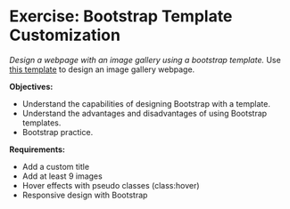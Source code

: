 # Exercise: Bootstrap Template Customization

*Design a webpage with an image gallery using a bootstrap template.*
Use [this template](https://blackrockdigital.github.io/startbootstrap-thumbnail-gallery/) to design an image gallery webpage.

**Objectives:**

* Understand the capabilities of designing Bootstrap with a template.
* Understand the advantages and disadvantages of using Bootstrap templates.
* Bootstrap practice.

**Requirements:**

* Add a custom title
* Add at least 9 images
* Hover effects with pseudo classes (class:hover)
* Responsive design with Bootstrap
